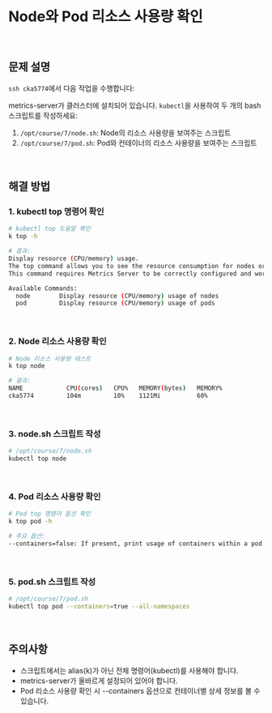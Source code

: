 # Node와 Pod 리소스 사용량 확인

<br/>

## 문제 설명
`ssh cka5774`에서 다음 작업을 수행합니다:

metrics-server가 클러스터에 설치되어 있습니다. `kubectl`을 사용하여 두 개의 bash 스크립트를 작성하세요:

1. `/opt/course/7/node.sh`: Node의 리소스 사용량을 보여주는 스크립트
2. `/opt/course/7/pod.sh`: Pod와 컨테이너의 리소스 사용량을 보여주는 스크립트

<br/>

## 해결 방법

### 1. kubectl top 명령어 확인
```bash
# kubectl top 도움말 확인
k top -h

# 결과:
Display resource (CPU/memory) usage. 
The top command allows you to see the resource consumption for nodes or pods.
This command requires Metrics Server to be correctly configured and working on the server.

Available Commands:
  node        Display resource (CPU/memory) usage of nodes
  pod         Display resource (CPU/memory) usage of pods
```

<br/>

### 2. Node 리소스 사용량 확인
```bash
# Node 리소스 사용량 테스트
k top node

# 결과:
NAME            CPU(cores)   CPU%   MEMORY(bytes)   MEMORY%
cka5774         104m         10%    1121Mi          60%
```

<br/>

### 3. node.sh 스크립트 작성
```bash
# /opt/course/7/node.sh
kubectl top node
```

<br/>

### 4. Pod 리소스 사용량 확인
```bash
# Pod top 명령어 옵션 확인
k top pod -h

# 주요 옵션:
--containers=false: If present, print usage of containers within a pod
```

<br/>

### 5. pod.sh 스크립트 작성
```bash
# /opt/course/7/pod.sh
kubectl top pod --containers=true --all-namespaces
```

<br/>

## 주의사항
- 스크립트에서는 alias(k)가 아닌 전체 명령어(kubectl)를 사용해야 합니다.
- metrics-server가 올바르게 설정되어 있어야 합니다.
- Pod 리소스 사용량 확인 시 --containers 옵션으로 컨테이너별 상세 정보를 볼 수 있습니다.
